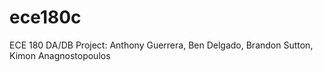 # ece180c
ECE 180 DA/DB Project: Anthony Guerrera, Ben Delgado, Brandon Sutton, Kimon Anagnostopoulos
